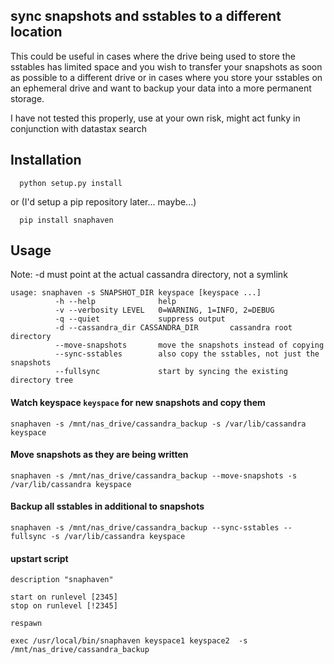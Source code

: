 ## sync snapshots and sstables to a different location

This could be useful in cases where the drive being used to store the sstables has limited space and you wish to transfer your snapshots as soon as possible to a different drive or in cases where you store your sstables on an ephemeral drive and want to backup your data into a more permanent storage.

I have not tested this properly, use at your own risk, might act funky in conjunction with datastax search

Installation
------------
```
  python setup.py install
```
or (I'd setup a pip repository later... maybe...)
```
  pip install snaphaven
```

Usage
------------
Note: -d must point at the actual cassandra directory, not a symlink
```
usage: snaphaven -s SNAPSHOT_DIR keyspace [keyspace ...]
          -h --help              help
          -v --verbosity LEVEL   0=WARNING, 1=INFO, 2=DEBUG
          -q --quiet             suppress output
          -d --cassandra_dir CASSANDRA_DIR       cassandra root directory
          --move-snapshots       move the snapshots instead of copying
          --sync-sstables        also copy the sstables, not just the snapshots
          --fullsync             start by syncing the existing directory tree

```
#### Watch keyspace `keyspace` for new snapshots and copy them
```
snaphaven -s /mnt/nas_drive/cassandra_backup -s /var/lib/cassandra keyspace
```

#### Move snapshots as they are being written
```
snaphaven -s /mnt/nas_drive/cassandra_backup --move-snapshots -s /var/lib/cassandra keyspace

```
#### Backup all sstables in additional to snapshots
```
snaphaven -s /mnt/nas_drive/cassandra_backup --sync-sstables --fullsync -s /var/lib/cassandra keyspace
```
#### upstart script
```
description "snaphaven"

start on runlevel [2345]
stop on runlevel [!2345]

respawn

exec /usr/local/bin/snaphaven keyspace1 keyspace2  -s /mnt/nas_drive/cassandra_backup
```
